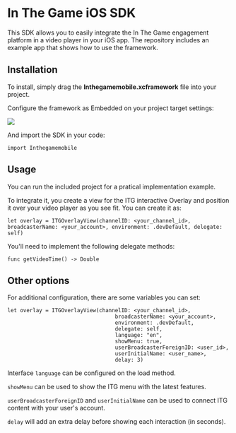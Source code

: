 # In The Game iOS SDK

This SDK allows you to easily integrate the In The Game engagement platform in a video player in your iOS app.
The repository includes an example app that shows how to use the framework.


## Installation

To install, simply drag the **Inthegamemobile.xcframework** file into your project. 

Configure the framework as Embedded on your project target settings:

![](https://i.imgur.com/lE5U8Xm.png)

And import the SDK in your code:

`import Inthegamemobile`


## Usage

You can run the included project for a pratical implementation example.

To integrate it, you create a view for the ITG interactive Overlay and position it over your video player as you see fit.
You can create it as:
```
let overlay = ITGOverlayView(channelID: <your_channel_id>, broadcasterName: <your_account>, environment: .devDefault, delegate: self)
```

You'll need to implement the following delegate methods:
```
func getVideoTime() -> Double 
```

## Other options

For additional configuration, there are some variables you can set:
```
let overlay = ITGOverlayView(channelID: <your_channel_id>,
                                  broadcasterName: <your_account>,
                                  environment: .devDefault,
                                  delegate: self,
                                  language: "en",
                                  showMenu: true,
                                  userBroadcasterForeignID: <user_id>,
                                  userInitialName: <user_name>,
                                  delay: 3)
```

Interface `language` can be configured on the load method.

`showMenu` can be used to show the ITG menu with the latest features.

`userBroadcasterForeignID` and `userInitialName` can be used to connect ITG content with your user's account.

`delay` will add an extra delay before showing each interaction (in seconds).
